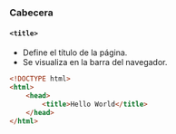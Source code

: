### Cabecera
#### `<title>`
- Define el título de la página. 
- Se visualiza en la barra del navegador.  
  
  
````HTML
<!DOCTYPE html>
<html>
    <head>
        <title>Hello World</title>
    </head>
</html>
````
